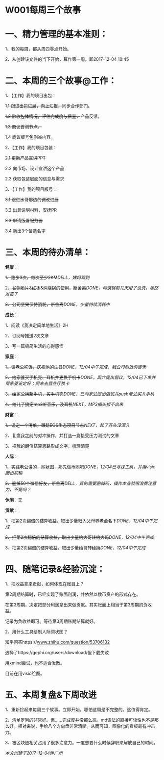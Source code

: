 # W001每周三个故事

# 一、精力管理的基本准则：

1、我的每周，都从周四零点开始。

2、从创建该文件的当下开始，算作第一周。即2017-12-04 10:45

# 二、本周的三个故事@工作：

1、【工作】我的项目出包：

~~1.1 跟进出包进展，向上汇报，~~同步合作部门。

~~1.2 验收包体情况，评估完成度与质量，~~产品反馈。

~~1.3 商议首测节点。~~

1.4 商议版号包删减内容。

2、【工作】我的项目包装：

~~2.1 更新产品宣讲PPT~~

2.2 向市场、设计宣讲这个产品

2.3 获取包装层面的信息与需求

3、【工作】我的项目版号：

~~3.1 跟进水哥那边的调改进展~~

3.2 出具说明材料，安抚PR

~~3.3 申请版署服务器~~

3.4 新出3个备选名字

# 三、本周的待办清单：

**健康**：

~~1、跑步3次，每次至少2KM~~_DELL，姨妈驾到_

~~2、谷物脆片&红枣&焖烧锅的使用，断舍离~~_DONE，闷烧锅前几天用了没洗，居然发霉了_

~~3、公司坚果保持消耗，断舍离~~_DONE，少量持续消耗中_

**成长**：

1、阅读《我决定简单地生活》2H

2、订阅号推送2次文章

3、写一篇极简生活的心得感悟

**家庭**：

~~1、请老公吃饭，庆祝他的生日~~_DONE，12/04中午完成，我公司附近的御禾_

~~2、给家婆买手机壳、耳机并更换手机卡~~_DONE，周六提出倡议，12/04已下单并帮家婆设定好；周末去营业厅换卡_

~~3、给家公换新手机，买手机壳~~_DONE，已向家公提出倡议并push老公买入手机_

~~4、给儿子搞定mp3听音乐，及耳机~~_NEXT，MP3插头拔不出来_

**财富**：

~~1、设定一个清单，跟踪EOS生态项目节点~~_NEXT，起了开头没深入_

2、复盘我之前的对冲操作，并打造一篇接受压力测试的文章

3、把我的翻倍结算思路形成文字，梳理清楚

**人际**：

~~1、实践老公讲的，网状图，那先做币圈吧~~_DONE，12/04已寻找工具，并用visio画出初稿_

~~2、删掉50个微信好友，断舍离~~_DELL，真的需要删掉吗，操作本身就很浪费注意力，不是吗？_

**休闲**：无

**贡献**：

~~1、把第2次翻倍的结算收益，取出少量归入父母养老金名下~~_DONE，12/04中午完成_

~~2、把第2次翻倍的结算收益，取出少量给大哥转给大妈~~_DONE，12/04中午完成_

~~3、把第2次翻倍的结算收益，取出少量给哥转给姨~~_DONE，12/04中午完成_

# 四、随笔记录&经验沉淀：

1、把收益拿来贡献，如何体现在账目上？

第2周期结算时，已经实现了账面利润，并依然以数币资产的形式存在。

在第3周期，决定把部分利润拿出来做贡献。其实账面上相当于第3周期的负收益。

记录为负收益即可。等待第3周期账期结算就好。

2、用什么工具绘制人际网状图？

知乎问答https://www.zhihu.com/question/53706132

选择了https://gephi.org/users/download/但下载失败

用xmind尝试，也不适合发散。

目前在用visio绘图。

# 五、本周复盘&下周改进

1、重新捡起来每周三个故事。立即开始，哪怕这周是不完整的。这值得肯定。

2、清单罗列的非常好。但……完成度并没那么高。md语法的直接可读性也不是那么好。相对来说，手绘八个方向盘非常清晰。从而可知，图像化的看板最有冲击力。

3、被区块链相关占用了很多注意力。一度想要什么时候辞职来解放自己的时间。

_本文创建于2017-12-04@广州_

